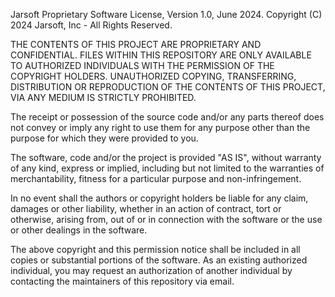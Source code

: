 Jarsoft Proprietary Software License, Version 1.0, June 2024.
Copyright (C) 2024 Jarsoft, Inc - All Rights Reserved.

THE CONTENTS OF THIS PROJECT ARE PROPRIETARY AND CONFIDENTIAL. FILES WITHIN THIS REPOSITORY ARE ONLY
AVAILABLE TO AUTHORIZED INDIVIDUALS WITH THE PERMISSION OF THE COPYRIGHT HOLDERS. UNAUTHORIZED
COPYING, TRANSFERRING, DISTRIBUTION OR REPRODUCTION OF THE CONTENTS OF THIS PROJECT, VIA ANY MEDIUM
IS STRICTLY PROHIBITED.

The receipt or possession of the source code and/or any parts thereof does not convey or imply any
right to use them for any purpose other than the purpose for which they were provided to you.

The software, code and/or the project is provided "AS IS", without warranty of any kind, express
or implied, including but not limited to the warranties of merchantability, fitness for a
particular purpose and non-infringement.

In no event shall the authors or copyright holders be liable for any claim, damages or other
liability, whether in an action of contract, tort or otherwise, arising from, out of or in connection
with the software or the use or other dealings in the software.

The above copyright and this permission notice shall be included in all copies or substantial portions
of the software. As an existing authorized individual, you may request an authorization of another
individual by contacting the maintainers of this repository via email.